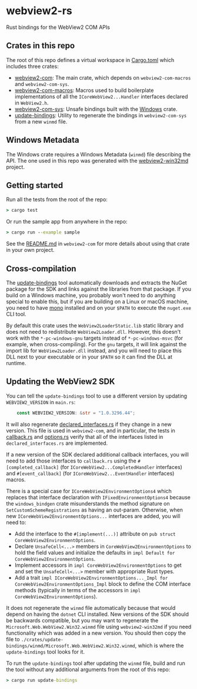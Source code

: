 # webview2-rs

Rust bindings for the WebView2 COM APIs

## Crates in this repo

The root of this repo defines a virtual workspace in [Cargo.toml](./Cargo.toml) which includes three crates:

- [webview2-com](./crates/webview2-com/README.md): The main crate, which depends on `webview2-com-macros` and `webview2-com-sys`.
- [webview2-com-macros](./crates/callback-macros/README.md): Macros used to build boilerplate implementations of all the `ICoreWebView2...Handler` interfaces declared in `WebView2.h`.
- [webview2-com-sys](./crates/bindings/README.md): Unsafe bindings built with the [Windows](https://github.com/microsoft/windows-rs) crate.
- [update-bindings](./crates/update-bindings/README.md): Utility to regenerate the bindings in `webview2-com-sys` from a new `winmd` file.

## Windows Metadata

The Windows crate requires a Windows Metadata (`winmd`) file describing the API. The one used in this repo was generated with the [webview2-win32md](https://github.com/wravery/webview2-win32md) project.

## Getting started

Run all the tests from the root of the repo:

```cmd
> cargo test
```

Or run the sample app from anywhere in the repo:

```cmd
> cargo run --example sample
```

See the [README.md](./crates/webview2-com/README.md) in `webview2-com` for more details about using that crate in your own project.

## Cross-compilation

The [update-bindings](./crates/update-bindings/src/main.rs) tool automatically downloads and extracts the NuGet package for the SDK and links against the libraries from that package. If you build on a Windows machine, you probably won't need to do anything special to enable this, but if you are building on a Linux or macOS machine, you need to have [mono](https://www.mono-project.com/) installed and on your `$PATH` to execute the `nuget.exe` CLI tool.

By default this crate uses the `WebView2LoaderStatic.lib` static library and does not need to redistribute `WebView2Loader.dll`. However, this doesn't work with the `*-pc-windows-gnu` targets instead of `*-pc-windows-msvc` (for example, when cross-compiling). For the `gnu` targets, it will link against the import lib for `WebView2Loader.dll` instead, and you will need to place this DLL next to your executable or in your `$PATH` so it can find the DLL at runtime.

## Updating the WebView2 SDK

You can tell the `update-bindings` tool to use a different version by updating `WEBVIEW2_VERSION` in `main.rs`:

```rust
    const WEBVIEW2_VERSION: &str = "1.0.3296.44";
```

It will also regenerate [declared_interfaces.rs](./crates/bindings/src/declared_interfaces.rs) if they change in a new version. This file is used in `webview2-com`, and in particular, the tests in [callback.rs](./crates/webview2-com/src/callback.rs) and [options.rs](./crates/webview2-com/src/options.rs) verify that all of the interfaces listed in `declared_interfaces.rs` are implemented.

If a new version of the SDK declared additional callback interfaces, you will need to add those interfaces to `callback.rs` using the `#[completed_callback]` (for `ICoreWebView2...CompletedHandler` interfaces) and `#[event_callback]` (for `ICoreWebView2...EventHandler` interfaces) macros.

There is a special case for `ICoreWebView2EnvironmentOptions4` which replaces that interface declaration with `IFixedEnvironmentOptions4` because the `windows_bindgen` crate misunderstands the method signature on `SetCustomSchemeRegistrations` as having an out-param. Otherwise, when new `ICoreWebView2EnvironmentOptions...` interfaces are added, you will need to:

- Add the interface to the `#[implement(...)]` attribute on `pub struct CoreWebView2EnvironmentOptions`.
- Declare `UnsafeCell<...>` members in `CoreWebView2EnvironmentOptions` to hold the field values and initialize the defaults in `impl Default for CoreWebView2EnvironmentOptions`.
- Implement accessors in `impl CoreWebView2EnvironmentOptions` to get and set the `UnsafeCell<...>` member with appropriate Rust types.
- Add a trait `impl ICoreWebView2EnvironmentOptions..._Impl for CoreWebView2EnvironmentOptions_Impl` block to define the COM interface methods (typically in terms of the accessors in `impl CoreWebView2EnvironmentOptions`).

It does not regenerate the `winmd` file automatically because that would depend on having the `dotnet` CLI installed. New versions of the SDK should be backwards compatible, but you may want to regenerate the `Microsoft.Web.WebView2.Win32.winmd` file using `webview2-win32md` if you need functionality which was added in a new version. You should then copy the file to `./crates/update-bindings/winmd/Microsoft.Web.WebView2.Win32.winmd`, which is where the `update-bindings` tool looks for it.

To run the `update-bindings` tool after updating the `winmd` file, build and run the tool without any additional arguments from the root of this repo:

```cmd
> cargo run update-bindings
```
